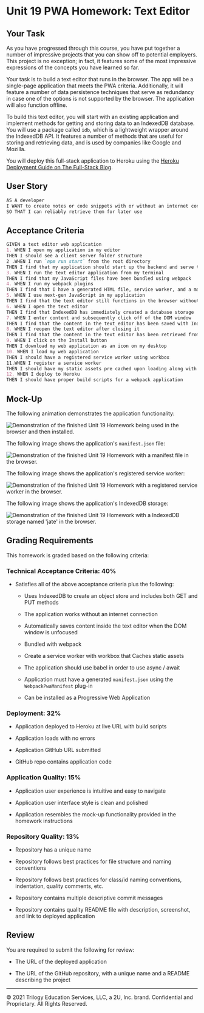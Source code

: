 # Unit 19 PWA Homework: Text Editor

## Your Task

As you have progressed through this course, you have put together a number of impressive projects that you can show off to potential employers. This project is no exception; in fact, it features some of the most impressive expressions of the concepts you have learned so far.

Your task is to build a text editor that runs in the browser. The app will be a single-page application that meets the PWA criteria. Additionally, it will feature a number of data persistence techniques that serve as redundancy in case one of the options is not supported by the browser. The application will also function offline.

To build this text editor, you will start with an existing application and implement methods for getting and storing data to an IndexedDB database. You will use a package called `idb`, which is a lightweight wrapper around the IndexedDB API. It features a number of methods that are useful for storing and retrieving data, and is used by companies like Google and Mozilla.

You will deploy this full-stack application to Heroku using the [Heroku Deployment Guide on The Full-Stack Blog](https://coding-boot-camp.github.io/full-stack/heroku/heroku-deployment-guide).

## User Story

```md
AS A developer
I WANT to create notes or code snippets with or without an internet connection
SO THAT I can reliably retrieve them for later use
```

## Acceptance Criteria

```md
GIVEN a text editor web application
1. WHEN I open my application in my editor
THEN I should see a client server folder structure
2 .WHEN I run `npm run start` from the root directory
THEN I find that my application should start up the backend and serve the client
3. WHEN I run the text editor application from my terminal
THEN I find that my JavaScript files have been bundled using webpack
4. WHEN I run my webpack plugins
THEN I find that I have a generated HTML file, service worker, and a manifest file
5. WHEN I use next-gen JavaScript in my application
THEN I find that the text editor still functions in the browser without errors
6. WHEN I open the text editor
THEN I find that IndexedDB has immediately created a database storage
7. WHEN I enter content and subsequently click off of the DOM window
THEN I find that the content in the text editor has been saved with IndexedDB
8. WHEN I reopen the text editor after closing it
THEN I find that the content in the text editor has been retrieved from our IndexedDB
9. WHEN I click on the Install button
THEN I download my web application as an icon on my desktop
10. WHEN I load my web application
THEN I should have a registered service worker using workbox
11.WHEN I register a service worker
THEN I should have my static assets pre cached upon loading along with subsequent pages and static assets
12. WHEN I deploy to Heroku
THEN I should have proper build scripts for a webpack application
```

## Mock-Up

The following animation demonstrates the application functionality:

![Demonstration of the finished Unit 19 Homework being used in the browser and then installed.](./Assets/00-demo.gif)

The following image shows the application's `manifest.json` file:

![Demonstration of the finished Unit 19 Homework with a manifest file in the browser.](./Assets/01-manifest.png)

The following image shows the application's registered service worker:

![Demonstration of the finished Unit 19 Homework with a registered service worker in the browser.](./Assets/02-service-worker.png)

The following image shows the application's IndexedDB storage:

![Demonstration of the finished Unit 19 Homework with a IndexedDB storage named 'jate' in the browser.](./Assets/03-idb-storage.png)

## Grading Requirements

This homework is graded based on the following criteria:

### Technical Acceptance Criteria: 40%

* Satisfies all of the above acceptance criteria plus the following:

  * Uses IndexedDB to create an object store and includes both GET and PUT methods

  * The application works without an internet connection

  * Automatically saves content inside the text editor when the DOM window is unfocused

  * Bundled with webpack

  * Create a service worker with workbox that Caches static assets

  * The application should use babel in order to use async / await

  * Application must have a generated `manifest.json` using the `WebpackPwaManifest` plug-in

  * Can be installed as a Progressive Web Application

### Deployment: 32%

* Application deployed to Heroku at live URL with build scripts

* Application loads with no errors

* Application GitHub URL submitted

* GitHub repo contains application code

### Application Quality: 15%

* Application user experience is intuitive and easy to navigate

* Application user interface style is clean and polished

* Application resembles the mock-up functionality provided in the homework instructions

### Repository Quality: 13%

* Repository has a unique name

* Repository follows best practices for file structure and naming conventions

* Repository follows best practices for class/id naming conventions, indentation, quality comments, etc.

* Repository contains multiple descriptive commit messages

* Repository contains quality README file with description, screenshot, and link to deployed application

## Review

You are required to submit the following for review:

* The URL of the deployed application

* The URL of the GitHub repository, with a unique name and a README describing the project

- - -
© 2021 Trilogy Education Services, LLC, a 2U, Inc. brand. Confidential and Proprietary. All Rights Reserved.
